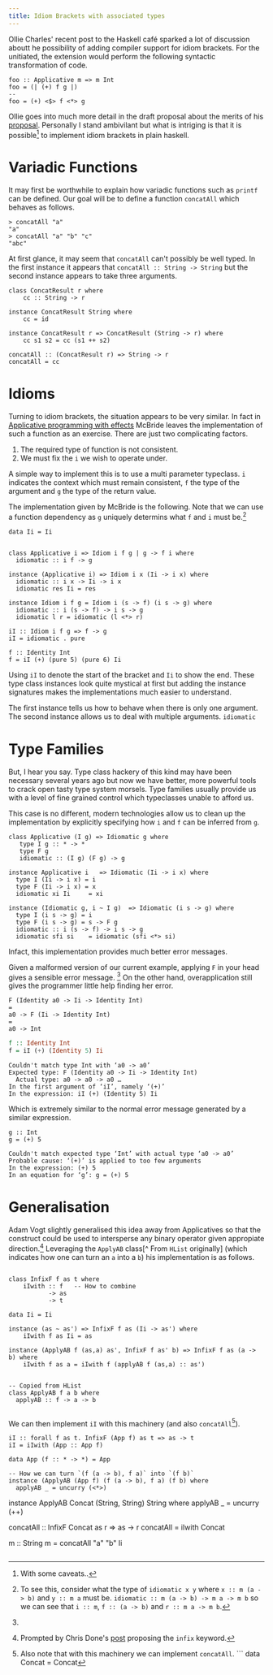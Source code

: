 ```yaml
---
title: Idiom Brackets with associated types
---
```


Ollie Charles' recent post to the Haskell café sparked a lot of discussion aboutt he possibility of adding compiler support for idiom brackets. For the unitiated, the extension would perform the following syntactic transformation of code.

```
foo :: Applicative m => m Int
foo = (| (+) f g |)
--
foo = (+) <$> f <*> g
```

Ollie goes into much more detail in the draft proposal about the merits of his [proposal](https://ocharles.org.uk/tmp/IdiomBrackets.html). Personally I stand ambivilant but what is intriging is that it is possible[^1] to implement idiom brackets in plain haskell.

<!-- more -->

# Variadic Functions

It may first be worthwhile to explain how variadic functions such as `printf` can be defined. Our goal will be to define a function `concatAll` which behaves as follows.

```
> concatAll "a"
"a"
> concatAll "a" "b" "c"
"abc"
```
At first glance, it may seem that `concatAll` can't possibly be well typed. In the first instance it appears that `concatAll :: String -> String` but the second instance appears to take three arguments.

```
class ConcatResult r where
    cc :: String -> r

instance ConcatResult String where
    cc = id

instance ConcatResult r => ConcatResult (String -> r) where
    cc s1 s2 = cc (s1 ++ s2)

concatAll :: (ConcatResult r) => String -> r
concatAll = cc
```

# Idioms

Turning to idiom brackets, the situation appears to be very similar. In fact in
[Applicative programming with
effects](http://strictlypositive.org/IdiomLite.pdf) McBride leaves the
implementation of such a function as an exercise. There are just two complicating factors.

1. The required type of function is not consistent.
2. We must fix the `i` we wish to operate under.

A simple way to implement this is to use a multi parameter typeclass. `i` indicates the context which must remain consistent, `f` the type of the argument and `g` the type of the return value.

The implementation given by McBride is the following. Note that we can use a function dependency as `g` uniquely determins what `f` and `i` must be.[^2]

```
data Ii = Ii


class Applicative i => Idiom i f g | g -> f i where
  idiomatic :: i f -> g

instance (Applicative i) => Idiom i x (Ii -> i x) where
  idiomatic :: i x -> Ii -> i x
  idiomatic res Ii = res

instance Idiom i f g = Idiom i (s -> f) (i s -> g) where
  idiomatic :: i (s -> f) -> i s -> g
  idiomatic l r = idiomatic (l <*> r)

iI :: Idiom i f g => f -> g
iI = idiomatic . pure

f :: Identity Int
f = iI (+) (pure 5) (pure 6) Ii
```

Using `iI` to denote the start of the bracket and `Ii` to show the end. These
type class instances look quite mystical at first but adding the instance
signatures makes the implementations much easier to understand.

The first instance tells us how to behave when there is only one argument. The
second instance allows us to deal with multiple arguments. `idiomatic`


# Type Families

But, I hear you say. Type class hackery of this kind may have been necessary
several years ago but now we have better, more powerful tools to crack open
tasty type system morsels. Type families usually provide us with a level of fine
grained control which typeclasses unable to afford us.

This case is no different, modern technologies allow us to clean up the
implementation by explicitly specifying how `i` and `f` can be inferred from
`g`.

```
class Applicative (I g) => Idiomatic g where
   type I g :: * -> *
   type F g
   idiomatic :: (I g) (F g) -> g

instance Applicative i   => Idiomatic (Ii -> i x) where
  type I (Ii -> i x) = i
  type F (Ii -> i x) = x
  idiomatic xi Ii     = xi

instance (Idiomatic g, i ~ I g)  => Idiomatic (i s -> g) where
  type I (i s -> g) = i
  type F (i s -> g) = s -> F g
  idiomatic :: i (s -> f) -> i s -> g
  idiomatic sfi si    = idiomatic (sfi <*> si)
```

Infact, this implementation provides much better error messages.

Given a malformed version of our current example, applying `F` in your head
gives a sensible error message. [^ff] On the other hand, overapplication still
gives the programmer little help finding her error.

[^ff]:
```
F (Identity a0 -> Ii -> Identity Int)
=
a0 -> F (Ii -> Identity Int)
=
a0 -> Int
```

```haskell
f :: Identity Int
f = iI (+) (Identity 5) Ii
```
```
Couldn't match type Int with ‘a0 -> a0’
Expected type: F (Identity a0 -> Ii -> Identity Int)
  Actual type: a0 -> a0 -> a0 …
In the first argument of ‘iI’, namely ‘(+)’
In the expression: iI (+) (Identity 5) Ii
```

Which is extremely similar to the normal error message generated by a similar
expression.

```
g :: Int
g = (+) 5
```

```
Couldn't match expected type ‘Int’ with actual type ‘a0 -> a0’
Probable cause: ‘(+)’ is applied to too few arguments
In the expression: (+) 5
In an equation for ‘g’: g = (+) 5
```

# Generalisation

Adam Vogt slightly generalised this idea away from Applicatives so that the
construct could be used to intersperse any binary operator given appropiate
direction.[^3] Leveraging the `ApplyAB` class[^ From `HList`  originally]
(which indicates how one can turn an `a` into a `b`)
his implementation is as follows.

```

class InfixF f as t where
    iIwith :: f   -- How to combine
           -> as
           -> t

data Ii = Ii

instance (as ~ as') => InfixF f as (Ii -> as') where
    iIwith f as Ii = as

instance (ApplyAB f (as,a) as', InfixF f as' b) => InfixF f as (a -> b) where
    iIwith f as a = iIwith f (applyAB f (as,a) :: as')


-- Copied from HList
class ApplyAB f a b where
  applyAB :: f -> a -> b


```

We can then implement `iI` with this machinery (and also `concatAll`[^concat]).

```
iI :: forall f as t. InfixF (App f) as t => as -> t
iI = iIwith (App :: App f)

data App (f :: * -> *) = App

-- How we can turn `(f (a -> b), f a)` into `(f b)`
instance (ApplyAB (App f) (f (a -> b), f a) (f b) where
  applyAB _ = uncurry (<*>)
```









[^1]: With some caveats..

[^2]: To see this, consider what the type of `idiomatic x y` where `x :: m (a -> b)` and `y :: m a` must be.
      `idiomatic :: m (a -> b) -> m a -> m b` so we can see that  `i :: m`, `f :: (a -> b)` and `r :: m a -> m b`.

[^3]: Prompted by Chris Done's
[post](https://mail.haskell.org/pipermail/haskell-cafe/2015-February/118257.html) proposing the `infix` keyword.

[^concat]: Also note that with this machinery we can implement `concatAll`.
           ```
  data Concat = Concat

  instance ApplyAB Concat (String, String) String where
    applyAB _ = uncurry (++)

  concatAll :: InfixF Concat as r => as -> r
  concatAll = iIwith Concat

  m :: String
  m = concatAll "a" "b" Ii
  ```
